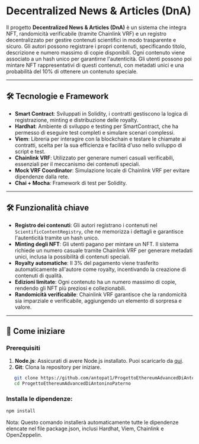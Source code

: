 # Decentralized News & Articles (DnA)


Il progetto **Decentralized News & Articles (DnA)** è un sistema che integra NFT, randomicità verificabile (tramite Chainlink VRF) e un registro decentralizzato per gestire contenuti scientifici in modo trasparente e sicuro. Gli autori possono registrare i propri contenuti, specificando titolo, descrizione e numero massimo di copie disponibili. Ogni contenuto viene associato a un hash unico per garantirne l'autenticità. Gli utenti possono poi mintare NFT rappresentativi di questi contenuti, con metadati unici e una probabilità del 10% di ottenere un contenuto speciale.

---

## 🛠 Tecnologie e Framework

- **Smart Contract**: Sviluppati in Solidity, i contratti gestiscono la logica di registrazione, minting e distribuzione delle royalty.
- **Hardhat**: Ambiente di sviluppo e testing per SmartContract, che ha permesso di eseguire test completi e simulare scenari complessi.
- **Viem**: Libreria per interagire con la blockchain e testare le chiamate ai contratti, scelta per la sua efficienza e facilità d'uso nello sviluppo di script e test.
- **Chainlink VRF**: Utilizzato per generare numeri casuali verificabili, essenziali per il meccanismo dei contenuti speciali.
- **Mock VRF Coordinator**: Simulazione locale di Chainlink VRF per evitare dipendenze dalla rete.
- **Chai + Mocha**: Framework di test per Solidity.

---

## 🛠 Funzionalità chiave

- **Registro dei contenuti**: Gli autori registrano i contenuti nel `ScientificContentRegistry`, che ne memorizza i dettagli e garantisce l'autenticità tramite un hash unico.
- **Minting degli NFT**: Gli utenti pagano per mintare un NFT. Il sistema richiede un numero casuale tramite Chainlink VRF per generare metadati unici, inclusa la possibilità di contenuti speciali.
- **Royalty automatiche**: Il 3% del pagamento viene trasferito automaticamente all'autore come royalty, incentivando la creazione di contenuti di qualità.
- **Edizioni limitate**: Ogni contenuto ha un numero massimo di copie, rendendo gli NFT più preziosi e collezionabili.
- **Randomicità verificabile**: Chainlink VRF garantisce che la randomicità sia imparziale e verificabile, aggiungendo un elemento di sorpresa e valore.

---

## 🚀 Come iniziare

### Prerequisiti

1. **Node.js**: Assicurati di avere Node.js installato. Puoi scaricarlo da [qui](https://nodejs.org/).
2. **Git**: Clona la repository per iniziare.

```bash
   git clone https://github.com/antopat1/ProgettoEthereumAdvancedDiAntoninoPaterno.git
   cd ProgettoEthereumAdvancedDiAntoninoPaterno
   ```
   

### Installa le dipendenze:
```bash
npm install
```

   Nota: Questo comando installerà automaticamente tutte le dipendenze elencate nel file package.json, inclusi Hardhat, Viem, Chainlink e OpenZeppelin.
